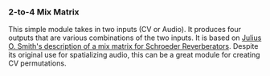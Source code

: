### 2-to-4 Mix Matrix
This simple module takes in two inputs (CV or Audio). It produces four outputs that are various combinations of the two inputs. It is based on [Julius O. Smith's description of a mix matrix for Schroeder Reverberators](https://ccrma.stanford.edu/~jos/pasp/Schroeder_Reverberators.html). Despite its original use for spatializing audio, this can be a great module for creating CV permutations.